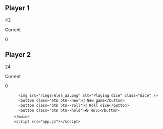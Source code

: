####

<body>
        <main>
          <section class="player player--0 player--active">
            <h2 class="name" id="name--0">Player 1</h2>
            <p class="score" id="score--0">43</p>
            <div class="current">
              <p class="current-label">Current</p>
              <p class="current-score" id="current--0">0</p>
            </div>
          </section>
          <section class="player player--1">
            <h2 class="name" id="name--1">Player 2</h2>
            <p class="score" id="score--1">24</p>
            <div class="current">
              <p class="current-label">Current</p>
              <p class="current-score" id="current--1">0</p>
            </div>
          </section>
    
          <img src="/imgs/Alea_a2.png" alt="Playing dice" class="dice" />
          <button class="btn btn--new">🔄 New game</button>
          <button class="btn btn--roll">🎲 Roll dice</button>
          <button class="btn btn--hold">📥 Hold</button>
        </main>
        <script src="app.js"></script>
</body>

####
